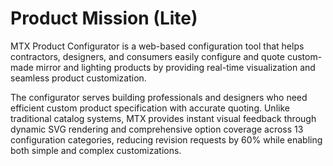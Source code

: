# Product Mission (Lite)

MTX Product Configurator is a web-based configuration tool that helps contractors, designers, and consumers easily configure and quote custom-made mirror and lighting products by providing real-time visualization and seamless product customization.

The configurator serves building professionals and designers who need efficient custom product specification with accurate quoting. Unlike traditional catalog systems, MTX provides instant visual feedback through dynamic SVG rendering and comprehensive option coverage across 13 configuration categories, reducing revision requests by 60% while enabling both simple and complex customizations.